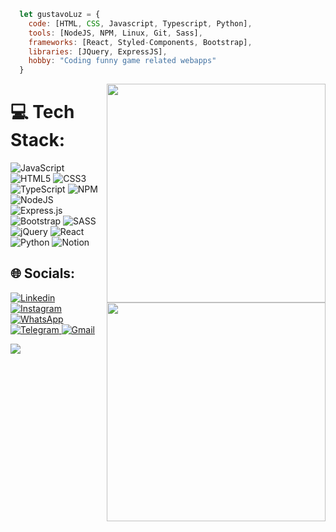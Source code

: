 
```javascript
  let gustavoLuz = {
    code: [HTML, CSS, Javascript, Typescript, Python],
    tools: [NodeJS, NPM, Linux, Git, Sass],
    frameworks: [React, Styled-Components, Bootstrap],
    libraries: [JQuery, ExpressJS],
    hobby: "Coding funny game related webapps"
  }
```



<img align="right" style="width:350px" src='https://github-readme-stats.vercel.app/api/top-langs/?username=gustavofluz&theme=dark&hide_border=true&include_all_commits=true&count_private=false&layout=compact'/>


# 💻 Tech Stack:
![JavaScript](https://img.shields.io/badge/javascript-%23323330.svg?style=for-the-badge&logo=javascript&logoColor=%23F7DF1E) 
![HTML5](https://img.shields.io/badge/html5-%23E34F26.svg?style=for-the-badge&logo=html5&logoColor=white) 
![CSS3](https://img.shields.io/badge/css3-%231572B6.svg?style=for-the-badge&logo=css3&logoColor=white) 
![TypeScript](https://img.shields.io/badge/typescript-%23007ACC.svg?style=for-the-badge&logo=typescript&logoColor=white) 
![NPM](https://img.shields.io/badge/NPM-%23000000.svg?style=for-the-badge&logo=npm&logoColor=white) 
![NodeJS](https://img.shields.io/badge/node.js-6DA55F?style=for-the-badge&logo=node.js&logoColor=white) 
![Express.js](https://img.shields.io/badge/express.js-%23404d59.svg?style=for-the-badge&logo=express&logoColor=%2361DAFB) 
![Bootstrap](https://img.shields.io/badge/bootstrap-%23563D7C.svg?style=for-the-badge&logo=bootstrap&logoColor=white) 
![SASS](https://img.shields.io/badge/SASS-hotpink.svg?style=for-the-badge&logo=SASS&logoColor=white) 
![jQuery](https://img.shields.io/badge/jquery-%230769AD.svg?style=for-the-badge&logo=jquery&logoColor=white) 
![React](https://img.shields.io/badge/react-%2320232a.svg?style=for-the-badge&logo=react&logoColor=%2361DAFB) 
![Python](https://img.shields.io/badge/python-3670A0?style=for-the-badge&logo=python&logoColor=ffdd54)
![Notion](https://img.shields.io/badge/Notion-%23000000.svg?style=for-the-badge&logo=notion&logoColor=white)


<img align="right" style="width:350px" src='https://github-readme-stats.vercel.app/api?username=gustavofluz&theme=dark&hide_border=true&include_all_commits=true&count_private=false'/>

## 🌐 Socials:

<p>
  <a  href="https://linkedin.com/in/gustavofluz">
    <img  alt="Linkedin"  src="https://img.shields.io/badge/LinkedIn-0077B5?logo=linkedin&logoColor=white&style=for-the-badge"/>
  </a>
  <a  href="[https://instagram.com/lr_killovsky](https://www.instagram.com/gustavoluz_02/)">
    <img  alt="Instagram"  src="https://img.shields.io/badge/Instagram-E4405F?logo=instagram&logoColor=white&style=for-the-badge"/>
  </a>
  <a  href="https://wa.me/5535997522207">
    <img  alt="WhatsApp"  src="https://img.shields.io/badge/WhatsApp-25D366?logo=whatsapp&logoColor=white&style=for-the-badge"/>
  </a>
  <a  href="https://t.me/gustavofluz">
    <img  alt="Telegram"  src="https://img.shields.io/badge/Telegram-2CA5E0?logo=telegram&logoColor=white&style=for-the-badge"/>
  </a>
  <a  href="mailto:gu.luz400@gmail.com">
    <img  alt="Gmail"  src="https://img.shields.io/badge/Gmail-D14836?logo=gmail&logoColor=white&style=for-the-badge"/>
  </a>
</p>


[![](https://visitcount.itsvg.in/api?id=GustavoFLuz&icon=5&color=1)](https://visitcount.itsvg.in)
